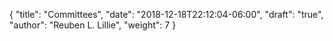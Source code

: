 {
	"title": "Committees",
	"date": "2018-12-18T22:12:04-06:00",
	"draft": "true",
	"author": "Reuben L. Lillie",
	"weight": 7
}
